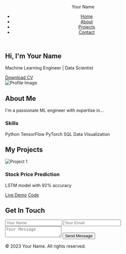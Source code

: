 <!DOCTYPE html>
<html lang="en">
<head>
    <meta charset="UTF-8">
    <meta name="viewport" content="width=device-width, initial-scale=1.0">
    <title>Your Name | Portfolio</title>
    <link rel="stylesheet" href="style.css">
    <link rel="stylesheet" href="https://cdnjs.cloudflare.com/ajax/libs/font-awesome/6.4.0/css/all.min.css">
</head>
<body>
    <header>
        <nav>
            <div class="logo">Your Name</div>
            <ul class="nav-links">
                <li><a href="#home">Home</a></li>
                <li><a href="#about">About</a></li>
                <li><a href="#projects">Projects</a></li>
                <li><a href="#contact">Contact</a></li>
            </ul>
            <div class="hamburger">
                <i class="fas fa-bars"></i>
            </div>
        </nav>
    </header>

  <section id="home" class="hero">
      <div class="hero-content">
          <h1>Hi, I'm <span>Your Name</span></h1>
          <p>Machine Learning Engineer | Data Scientist</p>
          <div class="social-icons">
              <a href="#"><i class="fab fa-github"></i></a>
              <a href="#"><i class="fab fa-linkedin"></i></a>
              <a href="#"><i class="fab fa-twitter"></i></a>
          </div>
          <a href="assets/resume.pdf" download class="btn">Download CV</a>
      </div>
      <div class="hero-image">
          <img src="assets/images/profile.jpg" alt="Profile Image">
      </div>
  </section>

  <section id="about" class="about">
      <h2>About Me</h2>
      <div class="about-content">
          <div class="about-text">
              <p>I'm a passionate ML engineer with expertise in...</p>
              <div class="skills">
                  <h3>Skills</h3>
                  <div class="skill-tags">
                      <span>Python</span>
                      <span>TensorFlow</span>
                      <span>PyTorch</span>
                      <span>SQL</span>
                      <span>Data Visualization</span>
                  </div>
              </div>
          </div>
      </div>
  </section>

  <section id="projects" class="projects">
      <h2>My Projects</h2>
      <div class="project-grid">
          <div class="project-card">
              <img src="assets/images/project1.jpg" alt="Project 1">
              <div class="project-info">
                  <h3>Stock Price Prediction</h3>
                  <p>LSTM model with 92% accuracy</p>
                  <div class="project-links">
                      <a href="#"><i class="fas fa-external-link-alt"></i> Live Demo</a>
                      <a href="#"><i class="fab fa-github"></i> Code</a>
                  </div>
              </div>
          </div>
          <!-- Add more project cards -->
      </div>
  </section>

  <section id="contact" class="contact">
      <h2>Get In Touch</h2>
      <form>
          <input type="text" placeholder="Your Name" required>
          <input type="email" placeholder="Your Email" required>
          <textarea placeholder="Your Message" required></textarea>
          <button type="submit" class="btn">Send Message</button>
      </form>
  </section>

  <footer>
      <p>&copy; 2023 Your Name. All rights reserved.</p>
  </footer>

  <script src="script.js"></script>
</body>
</html>
